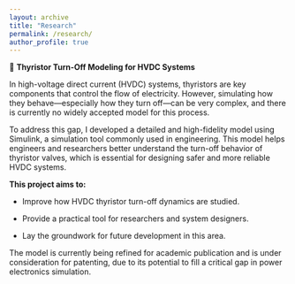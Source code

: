```yaml
---
layout: archive
title: "Research"
permalink: /research/
author_profile: true
---
```


🔌 **Thyristor Turn-Off Modeling for HVDC Systems**

In high-voltage direct current (HVDC) systems, thyristors are key components that control the flow of electricity. However, simulating how they behave—especially how they turn off—can be very complex, and there is currently no widely accepted model for this process.

To address this gap, I developed a detailed and high-fidelity model using Simulink, a simulation tool commonly used in engineering. This model helps engineers and researchers better understand the turn-off behavior of thyristor valves, which is essential for designing safer and more reliable HVDC systems.

**This project aims to:**

- Improve how HVDC thyristor turn-off dynamics are studied.

- Provide a practical tool for researchers and system designers.

- Lay the groundwork for future development in this area.

The model is currently being refined for academic publication and is under consideration for patenting, due to its potential to fill a critical gap in power electronics simulation.


